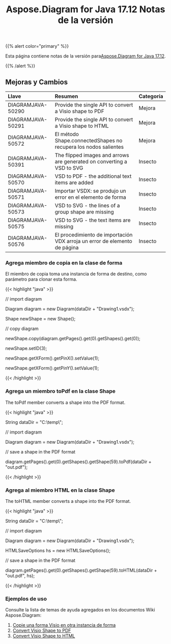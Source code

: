 ﻿---
title: Aspose.Diagram for Java 17.12 Notas de la versión
type: docs
weight: 10
url: /es/java/aspose-diagram-for-java-17-12-release-notes/
---
{{% alert color="primary" %}} 

 Esta página contiene notas de la versión para[Aspose.Diagram for Java 17.12](https://docs.aspose.com/diagram/java/aspose-diagram-for-java-17-12-release-notes/).

{{% /alert %}} 
## **Mejoras y Cambios**

|**Llave**|**Resumen**|**Categoría**|
|:- |:- |:- |
|DIAGRAMJAVA-50290|Provide the single API to convert a Visio shape to PDF|Mejora|
|DIAGRAMJAVA-50291|Provide the single API to convert a Visio shape to HTML|Mejora|
|DIAGRAMJAVA-50572|El método Shape.connectedShapes no recupera los nodos salientes|Mejora|
|DIAGRAMJAVA-50391|The flipped images and arrows are generated on converting a VSD to SVG|Insecto|
|DIAGRAMJAVA-50570|VSD to PDF - the additional text items are added|Insecto|
|DIAGRAMJAVA-50571|Importar VSDX: se produjo un error en el elemento de forma|Insecto|
|DIAGRAMJAVA-50573|VSD to SVG - the lines of a group shape are missing|Insecto|
|DIAGRAMJAVA-50575|VSD to SVG - the text items are missing|Insecto|
|DIAGRAMJAVA-50576|El procedimiento de importación VDX arroja un error de elemento de página|Insecto|
### **Agrega miembro de copia en la clase de forma**
El miembro de copia toma una instancia de forma de destino, como parámetro para clonar esta forma.

{{< highlight "java" >}}

 // import diagram

Diagram diagram = new Diagram(dataDir + "Drawing1.vsdx");

Shape newShape = new Shape();

// copy diagram

newShape.copy(diagram.getPages().get(0).getShapes().get(0));

newShape.setID(3);

newShape.getXForm().getPinX().setValue(1);

newShape.getXForm().getPinY().setValue(1);

{{< /highlight >}}
### **Agrega un miembro toPdf en la clase Shape**
The toPdf member converts a shape into the PDF format.

{{< highlight "java" >}}

 String dataDir = "C:\\temp\\";

// import diagram

Diagram diagram = new Diagram(dataDir + "Drawing1.vsdx");

// save a shape in the PDF format

diagram.getPages().get(0).getShapes().getShape(59).toPdf(dataDir + "out.pdf");

{{< /highlight >}}
### **Agrega al miembro HTML en la clase Shape**
The toHTML member converts a shape into the PDF format.

{{< highlight "java" >}}

 String dataDir = "C:\\temp\\";

// import diagram

Diagram diagram = new Diagram(dataDir + "Drawing1.vsdx");

HTMLSaveOptions hs = new HTMLSaveOptions();

// save a shape in the PDF format

diagram.getPages().get(0).getShapes().getShape(59).toHTML(dataDir + "out.pdf", hs);

{{< /highlight >}}
### **Ejemplos de uso**
Consulte la lista de temas de ayuda agregados en los documentos Wiki Aspose.Diagram:

1. [Copie una forma Visio en otra instancia de forma](https://docs.aspose.com/diagram/java/working-with-visio-shape-data/#use-connection-indexes-to-connect-shapes-programming-sample)
1. [Convert Visio Shape to PDF](https://docs.aspose.com/diagram/java/convert-a-visio-shape-to-pdf/)
1. [Convert Visio Shape to HTML](https://docs.aspose.com/diagram/java/convert-a-visio-shape-to-html/)


